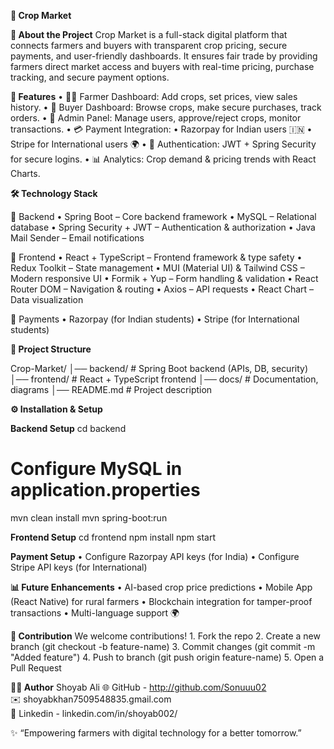 **🌾 Crop Market**

**📖 About the Project**
Crop Market is a full-stack digital platform that connects farmers and buyers with transparent crop pricing, secure payments, and user-friendly dashboards.
It ensures fair trade by providing farmers direct market access and buyers with real-time pricing, purchase tracking, and secure payment options.


**🚀 Features**
	•	👨‍🌾 Farmer Dashboard: Add crops, set prices, view sales history.
	•	🛒 Buyer Dashboard: Browse crops, make secure purchases, track orders.
	•	🏢 Admin Panel: Manage users, approve/reject crops, monitor transactions.
	•	💳 Payment Integration:
	•	Razorpay for Indian users 🇮🇳
	•	Stripe for International users 🌍
	•	🔐 Authentication: JWT + Spring Security for secure logins.
	•	📊 Analytics: Crop demand & pricing trends with React Charts.


**🛠️ Technology Stack**

🔹 Backend
	•	Spring Boot – Core backend framework
	•	MySQL – Relational database
	•	Spring Security + JWT – Authentication & authorization
	•	Java Mail Sender – Email notifications

🔹 Frontend
	•	React + TypeScript – Frontend framework & type safety
	•	Redux Toolkit – State management
	•	MUI (Material UI) & Tailwind CSS – Modern responsive UI
	•	Formik + Yup – Form handling & validation
	•	React Router DOM – Navigation & routing
	•	Axios – API requests
	•	React Chart – Data visualization

🔹 Payments
	•	Razorpay (for Indian students)
	•	Stripe (for International students)


**📂 Project Structure**

Crop-Market/
│── backend/         # Spring Boot backend (APIs, DB, security)
│── frontend/        # React + TypeScript frontend
│── docs/            # Documentation, diagrams
│── README.md        # Project description


**⚙️ Installation & Setup**

**Backend Setup**
cd backend
# Configure MySQL in application.properties
mvn clean install
mvn spring-boot:run

**Frontend Setup**
cd frontend
npm install
npm start

**Payment Setup**
	•	Configure Razorpay API keys (for India)
	•	Configure Stripe API keys (for International)


**📊 Future Enhancements**
	•	AI-based crop price predictions
	•	Mobile App (React Native) for rural farmers
	•	Blockchain integration for tamper-proof transactions
	•	Multi-language support 🌍


**🤝 Contribution**
We welcome contributions!
	1.	Fork the repo
	2.	Create a new branch (git checkout -b feature-name)
	3.	Commit changes (git commit -m "Added feature")
	4.	Push to branch (git push origin feature-name)
	5.	Open a Pull Request


**👨‍💻 Author**
Shoyab Ali
🌐 GitHub - http://github.com/Sonuuu02  
✉️ shoyabkhan7509548835.gmail.com  
📍 Linkedin - linkedin.com/in/shoyab002/

✨ “Empowering farmers with digital technology for a better tomorrow.”
